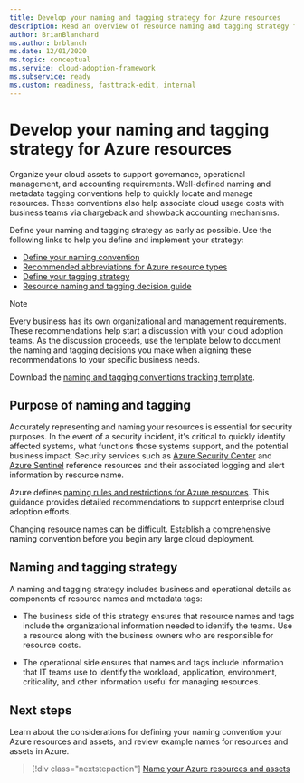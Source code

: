 ```yaml
---
title: Develop your naming and tagging strategy for Azure resources
description: Read an overview of resource naming and tagging strategy for enterprise cloud adoption efforts.
author: BrianBlanchard
ms.author: brblanch
ms.date: 12/01/2020
ms.topic: conceptual
ms.service: cloud-adoption-framework
ms.subservice: ready
ms.custom: readiness, fasttrack-edit, internal
---
```


# Develop your naming and tagging strategy for Azure resources

Organize your cloud assets to support governance, operational management, and accounting requirements. Well-defined naming and metadata tagging conventions help to quickly locate and manage resources. These conventions also help associate cloud usage costs with business teams via chargeback and showback accounting mechanisms.

Define your naming and tagging strategy as early as possible. Use the following links to help you define and implement your strategy:

- [Define your naming convention](./resource-naming.md)
- [Recommended abbreviations for Azure resource types](./resource-abbreviations.md)
- [Define your tagging strategy](./resource-tagging.md)
- [Resource naming and tagging decision guide](../../decision-guides/resource-tagging/index.md)

> [!NOTE]
> Every business has its own organizational and management requirements. These recommendations help start a discussion with your cloud adoption teams. As the discussion proceeds, use the template below to document the naming and tagging decisions you make when aligning these recommendations to your specific business needs.
>
> Download the [naming and tagging conventions tracking template](https://raw.githubusercontent.com/microsoft/CloudAdoptionFramework/master/ready/naming-and-tagging-conventions-tracking-template.xlsx).

## Purpose of naming and tagging

Accurately representing and naming your resources is essential for security purposes. In the event of a security incident, it's critical to quickly identify affected systems, what functions those systems support, and the potential business impact. Security services such as [Azure Security Center](/azure/security-center/security-center-introduction) and [Azure Sentinel](/azure/sentinel) reference resources and their associated logging and alert information by resource name.

Azure defines [naming rules and restrictions for Azure resources](/azure/azure-resource-manager/management/resource-name-rules). This guidance provides detailed recommendations to support enterprise cloud adoption efforts.

Changing resource names can be difficult. Establish a comprehensive naming convention before you begin any large cloud deployment.

## Naming and tagging strategy

A naming and tagging strategy includes business and operational details as components of resource names and metadata tags:

- The business side of this strategy ensures that resource names and tags include the organizational information needed to identify the teams. Use a resource along with the business owners who are responsible for resource costs.

- The operational side ensures that names and tags include information that IT teams use to identify the workload, application, environment, criticality, and other information useful for managing resources.

## Next steps

Learn about the considerations for defining your naming convention your Azure resources and assets, and review example names for resources and assets in Azure.

> [!div class="nextstepaction"]
> [Name your Azure resources and assets](./resource-naming.md)
